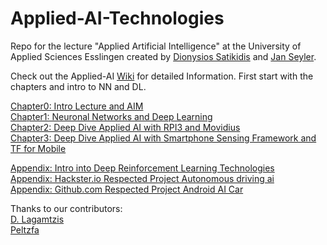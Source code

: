 # Applied-AI-Technologies

Repo for the lecture "Applied Artificial Intelligence" at the University of Applied Sciences Esslingen created by [Dionysios Satikidis](mailto:dionysios.satikidis@gmail.com) and [Jan Seyler](mailto:Jan.Seyler@gmail.com).

Check out the Applied-AI [Wiki](https://github.com/MrDio/Applied-AI-Technologies/wiki) for detailed Information. First start with the chapters and intro to NN and DL.

[Chapter0: Intro Lecture and AIM](https://github.com/MrDio/Applied-AI-Technologies/wiki)</br>
[Chapter1: Neuronal Networks and Deep Learning](https://github.com/MrDio/Smartphone-Sensing-Framework/wiki/Neuronal-Networks-&-Deep-Learning)</br>
[Chapter2: Deep Dive Applied AI with RPI3 and Movidius](https://github.com/MrDio/Applied-AI-Technologies/wiki/2.-AI-on-the-Raspberry-Pi-with-the-Movidius-Neural-Compute-Stick)</br>
[Chapter3: Deep Dive Applied AI with Smartphone Sensing Framework and TF for Mobile](https://github.com/MrDio/Applied-AI-Technologies/wiki/1.-AI-on-Smartphone-Sensing)</br>


[Appendix: Intro into Deep Reinforcement Learning Technologies](https://sites.google.com/view/deep-rl-bootcamp/lectures)</br>
[Appendix: Hackster.io Respected Project Autonomous driving ai](https://www.hackster.io/dhq/autonomous-driving-ai-for-donkey-car-garbage-collector-846c11)</br>
[Appendix: Github.com Respected Project Android AI Car](https://github.com/umadbro96/androidAICar)</br>

Thanks to our contributors:
</br>
[D. Lagamtzis](https://github.com/umadbro96)</br>
[Peltzfa](https://github.com/peltzefa/)

